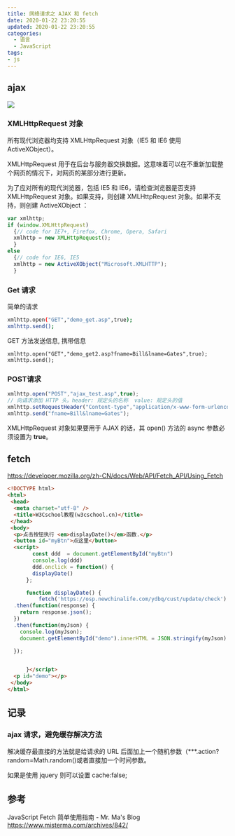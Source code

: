 ```yaml
---
title: 网络请求之 AJAX 和 fetch
date: 2020-01-22 23:20:55
updated: 2020-01-22 23:20:55
categories:
  - 语言
  - JavaScript
tags:
- js
---
```


## ajax

![](https://upload-images.jianshu.io/upload_images/1662509-2558627485fe75a8.png?imageMogr2/auto-orient/strip%7CimageView2/2/w/1240)

### XMLHttpRequest 对象

所有现代浏览器均支持 XMLHttpRequest 对象（IE5 和 IE6 使用 ActiveXObject）。

XMLHttpRequest 用于在后台与服务器交换数据。这意味着可以在不重新加载整个网页的情况下，对网页的某部分进行更新。

为了应对所有的现代浏览器，包括 IE5 和 IE6，请检查浏览器是否支持 XMLHttpRequest 对象。如果支持，则创建 XMLHttpRequest 对象。如果不支持，则创建 ActiveXObject ：

```js
var xmlhttp;
if (window.XMLHttpRequest)
  {// code for IE7+, Firefox, Chrome, Opera, Safari
  xmlhttp = new XMLHttpRequest();
  }
else
  {// code for IE6, IE5
  xmlhttp = new ActiveXObject("Microsoft.XMLHTTP");
  }
```

### Get 请求

简单的请求

```sh
xmlhttp.open("GET","demo_get.asp",true);
xmlhttp.send();
```

GET 方法发送信息, 携带信息

```text
xmlhttp.open("GET","demo_get2.asp?fname=Bill&lname=Gates",true);
xmlhttp.send();
```

### POST请求

```js
xmlhttp.open("POST","ajax_test.asp",true);
// 向请求添加 HTTP 头。header: 规定头的名称  value: 规定头的值
xmlhttp.setRequestHeader("Content-type","application/x-www-form-urlencoded");
xmlhttp.send("fname=Bill&lname=Gates");
```

XMLHttpRequest 对象如果要用于 AJAX 的话，其 open() 方法的 async 参数必须设置为 **true**。

## fetch


<https://developer.mozilla.org/zh-CN/docs/Web/API/Fetch_API/Using_Fetch>

```html
<!DOCTYPE html>
<html>
 <head>
  <meta charset="utf-8" />
  <title>W3Cschool教程(w3cschool.cn)</title>
 </head>
 <body>
  <p>点击按钮执行 <em>displayDate()</em>函数.</p>
  <button id="myBtn">点这里</button>
  <script>
        const ddd  = document.getElementById("myBtn")
        console.log(ddd)
        ddd.onclick = function() {
        displayDate()
      };

      function displayDate() {
          fetch('https://osp.newchinalife.com/ydbq/cust/update/check')
  .then(function(response) {
    return response.json();
  })
  .then(function(myJson) {
    console.log(myJson);
    document.getElementById("demo").innerHTML = JSON.stringify(myJson)

  });


      }</script>
  <p id="demo"></p>
 </body>
</html>
```

## 记录

### ajax 请求，避免缓存解决方法

解决缓存最直接的方法就是给请求的 URL 后面加上一个随机参数（***.action?random=Math.random()或者直接加一个时间参数。

如果是使用 jquery 则可以设置 cache:false;

## 参考

JavaScript Fetch 简单使用指南 - Mr. Ma's Blog
<https://www.misterma.com/archives/842/>
